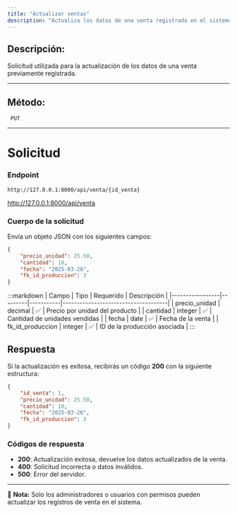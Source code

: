 ```yaml
---
title: "Actualizar ventas"
description: "Actualiza los datos de una venta registrada en el sistema."
---
```


## Descripción:
Solicitud utilizada para la actualización de los datos de una venta previamente registrada.

---

## Método: 
```
 PUT
```
---

# **Solicitud**

### **Endpoint**
```
http://127.0.0.1:8000/api/venta/{id_venta}
```
http://127.0.0.1:8000/api/venta
### **Cuerpo de la solicitud**
Envía un objeto JSON con los siguientes campos:

```json
{
    "precio_unidad": 25.50,
    "cantidad": 10,
    "fecha": "2025-03-26",
    "fk_id_produccion": 3
}
```

:::markdown
| Campo            | Tipo    | Requerido | Descripción                         |
|-----------------|---------|-----------|-------------------------------------|
| precio_unidad   | decimal | ✅        | Precio por unidad del producto     |
| cantidad        | integer | ✅        | Cantidad de unidades vendidas      |
| fecha           | date    | ✅        | Fecha de la venta                  |
| fk_id_produccion | integer | ✅       | ID de la producción asociada       |
:::

## **Respuesta**

Si la actualización es exitosa, recibirás un código **200** con la siguiente estructura:

```json
{
    "id_venta": 1,
    "precio_unidad": 25.50,
    "cantidad": 10,
    "fecha": "2025-03-26",
    "fk_id_produccion": 3
}
```

### **Códigos de respuesta**
- **200**: Actualización exitosa, devuelve los datos actualizados de la venta.
- **400**: Solicitud incorrecta o datos inválidos.
- **500**: Error del servidor.

---

📄 **Nota:** Solo los administradores o usuarios con permisos pueden actualizar los registros de venta en el sistema.

